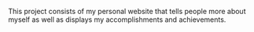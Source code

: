 This project consists of my personal website that tells people more about myself as well as displays my accomplishments and achievements.
